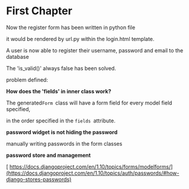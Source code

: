 # First Chapter

Now the register form has been written in python file

it would be rendered by url.py within the login.html template.

A user is now able to register their username, password and email to the database

The 'is\_valid\(\)' always false has been solved.



problem defined:

**How does the 'fields' in inner class work?**

The generated`Form `class will have a form field for every model field specified,

 in the order specified in the `fields `attribute.

**password widget is not hiding the password**

manually writing passwords in the form classes

**password store and management**

[ https://docs.djangoproject.com/en/1.10/topics/forms/modelforms/](https://docs.djangoproject.com/en/1.10/topics/auth/passwords/#how-django-stores-passwords)


